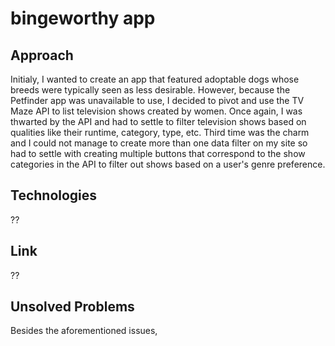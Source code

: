 # bingeworthy app

## Approach

Initialy, I wanted to create an app that featured adoptable dogs whose breeds were typically seen as less desirable. However, because the Petfinder app was unavailable to use, I decided to pivot and use the TV Maze API to list television shows created by women. Once again, I was thwarted by the API and had to settle to filter television shows based on qualities like their runtime, category, type, etc. Third time was the charm and I could not manage to create more than one data filter on my site so had to settle with creating multiple buttons that correspond to the show categories in the API to filter out shows based on a user's genre preference.

## Technologies

??

## Link

??

## Unsolved Problems

Besides the aforementioned issues,

